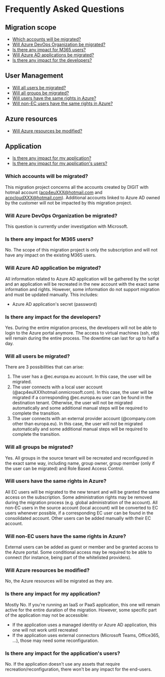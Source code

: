 # Frequently Asked Questions

## Migration scope

- [Which accounts will be migrated?](#which-account-will-be-migrated)
- [Will Azure DevOps Organization be migrated?](#will-azure-devops-organization-be-migrated)
- [Is there any impact for M365 users?](#is-there-any-impact-for-m365-users)
- [Will Azure AD applications be migrated?](#will-azure-ad-applications-be-migrated)
- [Is there any impact for the developers?](#is-there-any-impact-for-the-developers)

## User Management

- [Will all users be migrated?](#will-all-users-be-migrated)
- [Will all groups be migrated?](#will-all-groups-be-migrated)
- [Will users have the same rights in Azure?](#will-users-have-the-same-rights-in-azure)
- [Will non-EC users have the same rights in Azure?](#will-non-ec-users-have-the-same-rights-in-azure)

## Azure resources

- [Will Azure resources be modified?](#will-azure-resources-be-modified)

## Application

- [Is there any impact for my application?](#is-there-any-impact-for-my-application)
- [Is there any impact for my application's users?](#is-there-any-impact-for-my-applications-users)

### Which accounts will be migrated?

This migration project concerns all the accounts created by DIGIT with hotmail account (acp4euXXX@hotmail.com and acpcloudXXX@hotmail.com). Additional accounts linked to Azure AD owned by the customer will not be impacted by this migration project.

### Will Azure DevOps Organization be migrated?

This question is currently under investigation with Microsoft.

### Is there any impact for M365 users?

No. The scope of this migration project is only the subscription and will not have any impact on the existing M365 users.

### Will Azure AD application be migrated?

All information related to Azure AD application will be gathered by the script and an application will be recreated in the new account with the exact same information and rights. However, some information do not support migration and must be updated manually. This includes:

* Azure AD application's secret (password)

### Is there any impact for the developers?

Yes. During the entire migration process, the developers will not be able to login to the Azure portal anymore. The access to virtual machines (ssh, rdp) will remain during the entire process. The downtime can last for up to half a day.

### Will all users be migrated?

There are 3 possibilities that can arise:
1. The user has a @ec.europa.eu account. In this case, the user will be migrated.
1. The user connects with a local user account (@acp4euXXXhotmail.onmicrosoft.com). In this case, the user will be migrated if a corresponding @ec.europa.eu user can be found in the destination tenant. Otherwise, the user will not be migrated automatically and some additional manual steps will be required to complete the transition.
1. The user connects with an external provider account (@company.com other than europa.eu). In this case, the user will not be migrated automatically and some additional manual steps will be required to complete the transition.

### Will all groups be migrated?

Yes. All groups in the source tenant will be recreated and reconfigured in the exact same way, including name, group owner, group member (only if the user can be migrated) and Role Based Access Control.

### Will users have the same rights in Azure?

All EC users will be migrated to the new tenant and will be granted the same access on the subscription. Some administration rights may be removed during the migration process (e.g. global administration of the account).
All non-EC users in the source account (local account) will be converted to EC users whenever possible, if a corresponding EC user can be found in the consolidated account. Other users can be added manually with their EC account.

### Will non-EC users have the same rights in Azure?

External users can be added as guest or member and be granted access to the Azure portal. Some conditional access may be required to be able to connect (for instance, being part of the whitelisted providers).

### Will Azure resources be modified?

No, the Azure resources will be migrated as they are.

### Is there any impact for my application?

Mostly No. If you're running an IaaS or PaaS application, this one will remain active for the entire duration of the migration. However, some specific part of the application may not be accessible:

* If the application uses a managed identity or Azure AD application, this one will not work until recreated
* If the application uses external connectors (Microsoft Teams, Office365, ...), those may need some reconfiguration.

### Is there any impact for the application's users?

No. If the application doesn't use any assets that require recreation/reconfiguration, there won't be any impact for the end-users.
